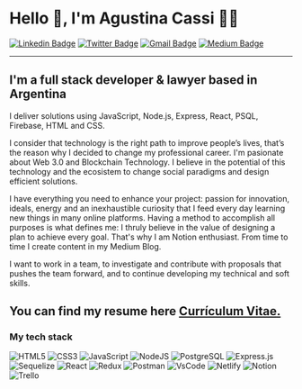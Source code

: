 # Hello 👋, I'm Agustina Cassi 👩‍💻

[![Linkedin Badge](https://img.shields.io/badge/LinkedIn-0077B5?style=for-the-badge&logo=linkedin&logoColor=white)](https://www.linkedin.com/in/agustinacassi/) 
[![Twitter Badge](https://img.shields.io/badge/Twitter-1DA1F2?style=for-the-badge&logo=twitter&logoColor=white)](https://www.linkedin.com/in/agustinacassi/) 
[![Gmail Badge](https://img.shields.io/badge/Gmail-D14836?style=for-the-badge&logo=gmail&logoColor=white)](mailto:m.agustina.cassi@gmail.com) 
[![Medium Badge](https://img.shields.io/badge/Medium-12100E?style=for-the-badge&logo=medium&logoColor=white)](https://tinideveloper.medium.com/)

***

## I'm a full stack developer & lawyer based in Argentina

I deliver solutions using JavaScript, Node.js, Express, React, PSQL, Firebase, HTML and CSS. 

I consider that technology is the right path to improve people’s lives, that’s the reason why I decided to change my professional career. I'm pasionate about Web 3.0 and Blockchain Technology. I believe in the potential of this technology and the ecosistem to change social paradigms and design efficient solutions. 

I have everything you need to enhance your project: passion for innovation, ideals, energy and an inexhaustible curiosity that I feed every day learning new things in many online platforms. Having a method to accomplish all purposes is what defines me: I thruly believe in the value of designing a plan to achieve every goal. That's why I am Notion enthusiast. From time to time I create content in my Medium Blog.

I want to work in a team, to investigate and contribute with proposals that pushes the team forward, and to continue developing my technical and soft skills.

 
## You can find my resume here <a href='https://drive.google.com/file/d/1npuFiqMplKILe8wU7bU39oqpSeXYuG25/view?usp=sharing' target=_blank><u>Currículum Vitae</u>.</a></p>
 
 
### My tech stack

![HTML5](https://img.shields.io/badge/html5-%23E34F26.svg?style=for-the-badge&logo=html5&logoColor=white)
![CSS3](https://img.shields.io/badge/css3-%231572B6.svg?style=for-the-badge&logo=css3&logoColor=white)
![JavaScript](https://img.shields.io/badge/javascript-%23323330.svg?style=for-the-badge&logo=javascript&logoColor=%23F7DF1E)
![NodeJS](https://img.shields.io/badge/node.js-6DA55F?style=for-the-badge&logo=node.js&logoColor=white)
![PostgreSQL](https://img.shields.io/badge/PostgreSQL-316192?style=for-the-badge&logo=postgresql&logoColor=white)
![Express.js](https://img.shields.io/badge/express.js-%23404d59.svg?style=for-the-badge&logo=express&logoColor=%2361DAFB)
![Sequelize](https://img.shields.io/badge/Sequelize-52B0E7?style=for-the-badge&logo=Sequelize&logoColor=white)
![React](https://img.shields.io/badge/react-%2320232a.svg?style=for-the-badge&logo=react&logoColor=%2361DAFB)
![Redux](https://img.shields.io/badge/redux-%23593d88.svg?style=for-the-badge&logo=redux&logoColor=white)
![Postman](https://img.shields.io/badge/Postman-FF6C37?style=for-the-badge&logo=Postman&logoColor=white)
![VsCode](https://img.shields.io/badge/Visual_Studio_Code-0078D4?style=for-the-badge&logo=visual%20studio%20code&logoColor=white)
![Netlify](https://img.shields.io/badge/netlify-%23000000.svg?style=for-the-badge&logo=netlify&logoColor=#00C7B7)
![Notion](https://img.shields.io/badge/Notion-000000?style=for-the-badge&logo=notion&logoColor=white)
![Trello](https://img.shields.io/badge/Trello-%23026AA7.svg?style=for-the-badge&logo=Trello&logoColor=white)
